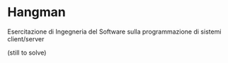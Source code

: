 # Hangman
Esercitazione di Ingegneria del Software sulla programmazione di sistemi client/server

(still to solve)